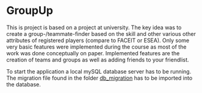 GroupUp
==============

This is project is based on a project at university. The key idea was to create a group-/teammate-finder based on the skill and other various other attributes of registered players (compare to FACEIT or ESEA).
Only some very basic features were implemented during the course as most of the work was done conceptually on paper. Implemented features are the creation of teams and groups as well as adding friends to your friendlist.

To start the application a local mySQL database server has to be running. The migration file found in the folder [db_migration](https://github.com/zann1x/GroupUp/tree/master/db_migration) has to be imported into the database.
